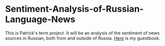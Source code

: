 # Sentiment-Analysis-of-Russian-Language-News
This is Patrick's term project.  It will be an analysis of the sentiment of news sources in Russian, both from and outside of Russia.
[Here](https://github.com/Data-Science-for-Linguists-2019/Class-Plaza/blob/master/guestbooks/guestbook_patrick.md) is my guestbook.
